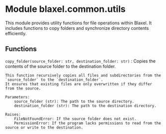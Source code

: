 Module blaxel.common.utils
==========================
This module provides utility functions for file operations within Blaxel.
It includes functions to copy folders and synchronize directory contents efficiently.

Functions
---------

`copy_folder(source_folder: str, destination_folder: str)`
:   Copies the contents of the source folder to the destination folder.
    
    This function recursively copies all files and subdirectories from the `source_folder` to the `destination_folder`.
    It ensures that existing files are only overwritten if they differ from the source.
    
    Parameters:
        source_folder (str): The path to the source directory.
        destination_folder (str): The path to the destination directory.
    
    Raises:
        FileNotFoundError: If the source folder does not exist.
        PermissionError: If the program lacks permissions to read from the source or write to the destination.